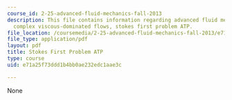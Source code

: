 ```yaml
---
course_id: 2-25-advanced-fluid-mechanics-fall-2013
description: This file contains information regarding advanced fluid mechanics, more
  complex viscous-dominated flows, stokes first problem ATP.
file_location: /coursemedia/2-25-advanced-fluid-mechanics-fall-2013/e71a25f73ddd1b4bb0ae232edc1aae3c_MIT2_25F13_ProblemStokes1.pdf
file_type: application/pdf
layout: pdf
title: Stokes First Problem ATP
type: course
uid: e71a25f73ddd1b4bb0ae232edc1aae3c

---
```

None